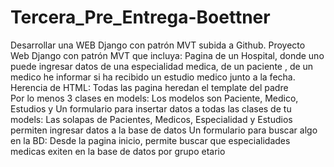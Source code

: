# Tercera_Pre_Entrega-Boettner
Desarrollar una WEB Django con patrón MVT subida a Github.
Proyecto Web Django con patrón MVT que incluya: Pagina de un Hospital, donde uno puede ingresar datos de una especialidad medica, de un paciente , de un medico he informar si ha recibido un estudio medico junto a la fecha.
Herencia de HTML: Todas las pagina heredan el template del padre  
Por lo menos 3 clases en models: Los modelos son Paciente, Medico, Estudios y 
Un formulario para insertar datos a todas las clases de tu models: Las solapas de Pacientes, Medicos, Especialidad y Estudios permiten ingresar datos a la base de datos
Un formulario para buscar algo en la BD: Desde la pagina inicio, permite buscar que especialidades medicas exiten en la base de datos por grupo etario
